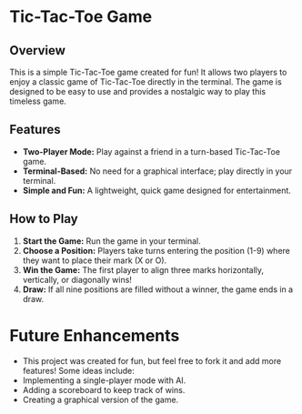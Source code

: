 # Tic-Tac-Toe Game

## Overview

This is a simple Tic-Tac-Toe game created for fun! It allows two players to enjoy a classic game of Tic-Tac-Toe directly in the terminal. The game is designed to be easy to use and provides a nostalgic way to play this timeless game.

## Features

- **Two-Player Mode:** Play against a friend in a turn-based Tic-Tac-Toe game.
- **Terminal-Based:** No need for a graphical interface; play directly in your terminal.
- **Simple and Fun:** A lightweight, quick game designed for entertainment.

## How to Play

1. **Start the Game:** Run the game in your terminal.
2. **Choose a Position:** Players take turns entering the position (1-9) where they want to place their mark (X or O).
3. **Win the Game:** The first player to align three marks horizontally, vertically, or diagonally wins!
4. **Draw:** If all nine positions are filled without a winner, the game ends in a draw.

# Future Enhancements

-	This project was created for fun, but feel free to fork it and add more features! Some ideas include:
-	Implementing a single-player mode with AI.
-	Adding a scoreboard to keep track of wins.
-	Creating a graphical version of the game.

